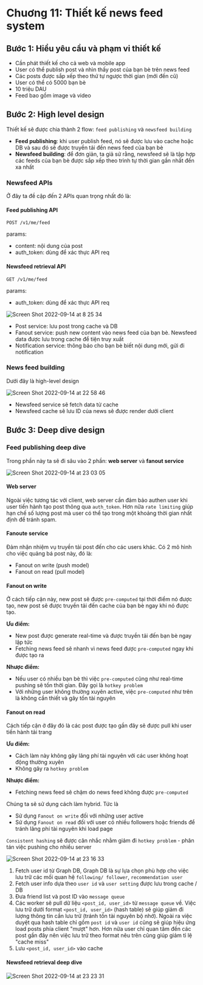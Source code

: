 # Chuơng 11: Thiết kế news feed system

## Bước 1: Hiểu yêu cầu và phạm vi thiết kế

- Cần phát thiết kế cho cả web và mobile app
- User có thể publish post và nhìn thấy post của bạn bè trên news feed
- Các posts được sắp xếp theo thứ tự ngược thời gian (mới đến cũ)
- User có thể có 5000 bạn bè
- 10 triệu DAU
- Feed bao gồm image và video

## Bước 2: High level design

Thiết kế sẽ được chia thành 2 flow: `feed publishing` và `newsfeed building`

- **Feed publishing**: khi user publish feed, nó sẽ được lưu vào cache hoặc DB và sau đó sẽ được truyền tải đến news feed của bạn bè
- **Newsfeed building**: để đơn giản, ta giả sử rằng, newsfeed sẽ là tập hợp các feeds của bạn bè được sắp xếp theo trình tự thời gian gần nhất đến xa nhất

### Newsfeed APIs

Ở đây ta đề cập đến 2 APIs quan trọng nhất đó là:

#### Feed publishing API

`POST /v1/me/feed`

params:

- content: nội dung của post
- auth_token: dùng để xác thực API req

#### Newsfeed retrieval API

`GET /v1/me/feed`

params:

- auth_token: dùng để xác thực API req

![Screen Shot 2022-09-14 at 8 25 34](https://user-images.githubusercontent.com/15076665/190026722-ae5e7d2b-0f54-4657-abb2-cb595e8314af.png)

- Post service: lưu post trong cache và DB
- Fanout service: push new content vào news feed của bạn bè. Newsfeed data được lưu trong cache để tiện truy xuất
- Notification service: thông báo cho bạn bè biết nội dung mới, gửi đi notification

### News feed building

Dưới đây là high-level design

![Screen Shot 2022-09-14 at 22 58 46](https://user-images.githubusercontent.com/15076665/190174596-422f580e-49a7-4f46-96bc-bbf684ab5276.png)

- Newsfeed service sẽ fetch data từ cache
- Newsfeed cache sẽ lưu ID của news sẽ được render dưới client

## Bước 3: Deep dive design

### Feed publishing deep dive

Trong phần này ta sẽ đi sâu vào 2 phần: **web server** và **fanout service**

![Screen Shot 2022-09-14 at 23 03 05](https://user-images.githubusercontent.com/15076665/190175790-aca215b2-d5aa-45d7-a6fc-569394abdb45.png)

#### Web server

Ngoài việc tương tác với client, web server cần đảm bảo authen user khi user tiến hành tạo post thông qua `auth_token`. Hơn nữa `rate limiting` giúp hạn chế số lượng post mà user có thể tạo trong một khoảng thời gian nhất định để tránh spam.

#### Fanoute service

Đảm nhận nhiệm vụ truyền tải post đến cho các users khác. Có 2 mô hình cho việc quảng bá post này, đó là:

- Fanout on write (push model)
- Fanout on read (pull model)

#### Fanout on write

Ở cách tiếp cận này, new post sẽ được `pre-computed` tại thời điểm nó được tạo, new post sẽ được truyền tải đến cache của bạn bè ngay khi nó được tạo.

**Ưu điểm:**

- New post được generate real-time và được truyền tải đến bạn bè ngay lập tức
- Fetching news feed sẽ nhanh vì news feed được `pre-computed` ngay khi được tạo ra

**Nhược điểm:**

- Nếu user có nhiều bạn bè thì việc `pre-computed` cũng như real-time pushing sẽ tốn thời gian. Đây gọi là `hotkey problem`
- Với những user không thường xuyên active, việc `pre-computed` như trên là không cần thiết và gây tốn tài nguyên

#### Fanout on read

Cách tiếp cận ở đây đó là các post được tạo gần đây sẽ được pull khi user tiến hành tải trang

**Ưu điểm:**

- Cách làm này không gây lãng phí tài nguyên với các user không hoạt động thường xuyên
- Không gây ra `hotkey problem`

**Nhược điểm:**

- Fetching news feed sẽ chậm do news feed không được `pre-computed`

Chúng ta sẽ sử dụng cách làm hybrid. Tức là

- Sử dụng `Fanout on write` đối với những user active
- Sử dụng `Fanout on read` đối với user có nhiều followers hoặc friends để tránh lãng phí tài nguyên khi load page

`Consistent hashing` sẽ được cân nhắc nhằm giảm đi `hotkey problem` - phân tán việc pushing cho nhiều server

![Screen Shot 2022-09-14 at 23 16 33](https://user-images.githubusercontent.com/15076665/190179415-bb7b4e5c-a4ed-41a7-b19d-ff38a5950a06.png)

1. Fetch user id từ Graph DB, Graph DB là sự lựa chọn phù hợp cho việc lưu trữ các mối quan hệ `following/ follower`, `recommendation user`
2. Fetch user info dựa theo `user id` và `user setting` được lưu trong cache / DB
3. Đưa friend list và post ID vào `message queue`
4. Các worker sẽ pull dữ liệu `<post_id, user_id>` từ `message queue` về. Việc lưu trữ dưới format `<post_id, user_id>` (hash table) sẽ giúp giảm đi lượng thông tin cần lưu trữ (tránh tốn tài nguyên bộ nhớ). Ngoài ra việc duyệt qua hash table chỉ gồm `post id` và `user id` cũng sẽ giúp hiệu ứng load posts phía client "mượt" hơn. Hơn nữa user chỉ quan tâm đến các post gần đây nên việc lưu trữ theo format nêu trên cũng giúp giảm tỉ lệ "cache miss"
5. Lưu `<post_id, user_id>` vào cache

#### Newsfeed retrieval deep dive

![Screen Shot 2022-09-14 at 23 23 31](https://user-images.githubusercontent.com/15076665/190181417-d333da01-4246-4bf3-bfb2-504eeeacbe8b.png)

